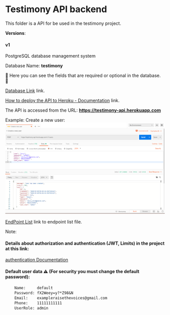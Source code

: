# Testimony API backend

This folder is a API for be used in the testimony project.

 __Versions__: 
#### v1

PostgreSQL database management system

Database Name:  __testimony__

:arrow_down_small: Here you can see the fields that are required or optional in the database. :arrow_down_small:

[Database Link](https://docs.google.com/spreadsheets/d/1gjZ8PnckQj1dV2h4nPFeETNdwAnsOB1Vy-nsPaC4M94/edit?usp=sharing) link.

[How to deploy the API to Heroku - Documentation](documentation/heroku-deploy-documentation/heroku-deploy-documentation.md) link.

The API is accessed from the URL: __https://testimony-api.herokuapp.com__

Example: Create a new user:
![Create a new user](new_user.png "New user")


[EndPoint List](documentation/endpoint-list.md) link to endpoint list file.

Note:

#### Details about authorization and authentication (JWT, Limits) in the project at this link: 

[authentication Documentation](documentation/authentication.md)

#### Default user data :warning: (For security you must change the default password):

        Name:     default
        Password: fX2Weey=y?*Z98&N
        Email:    exampleraisethevoices@gmail.com
        Phone:    11111111111
        UserRole: admin
